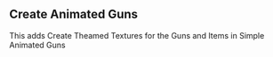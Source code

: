 ## Create Animated Guns
 This adds Create Theamed Textures for the Guns and Items in Simple Animated Guns
